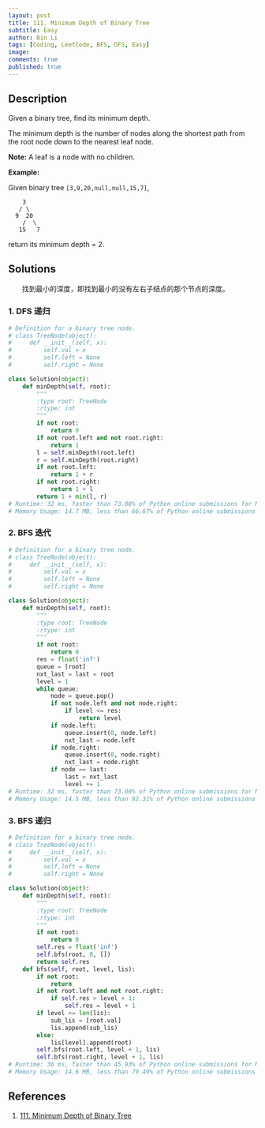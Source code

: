 ```yaml
---
layout: post
title: 111. Minimum Depth of Binary Tree
subtitle: Easy
author: Bin Li
tags: [Coding, LeetCode, BFS, DFS, Easy]
image: 
comments: true
published: true
---
```


## Description

Given a binary tree, find its minimum depth.

The minimum depth is the number of nodes along the shortest path from the root node down to the nearest leaf node.

**Note:** A leaf is a node with no children.

**Example:**

Given binary tree `[3,9,20,null,null,15,7]`,

```
    3
   / \
  9  20
    /  \
   15   7
```

return its minimum depth = 2.

## Solutions
　　找到最小的深度，即找到最小的没有左右子结点的那个节点的深度。

### 1. DFS 递归

```python
# Definition for a binary tree node.
# class TreeNode(object):
#     def __init__(self, x):
#         self.val = x
#         self.left = None
#         self.right = None

class Solution(object):
    def minDepth(self, root):
        """
        :type root: TreeNode
        :rtype: int
        """
        if not root:
            return 0
        if not root.left and not root.right:
            return 1
        l = self.minDepth(root.left)
        r = self.minDepth(root.right)
        if not root.left:
            return 1 + r
        if not root.right:
            return 1 + l
        return 1 + min(l, r)
# Runtime: 32 ms, faster than 73.08% of Python online submissions for Minimum Depth of Binary Tree.
# Memory Usage: 14.7 MB, less than 66.67% of Python online submissions for Minimum Depth of Binary Tree.
```

### 2. BFS 迭代

```python
# Definition for a binary tree node.
# class TreeNode(object):
#     def __init__(self, x):
#         self.val = x
#         self.left = None
#         self.right = None

class Solution(object):
    def minDepth(self, root):
        """
        :type root: TreeNode
        :rtype: int
        """
        if not root:
            return 0
        res = float('inf')
        queue = [root]
        nxt_last = last = root
        level = 1
        while queue:
            node = queue.pop()
            if not node.left and not node.right:
                if level <= res:
                    return level
            if node.left:
                queue.insert(0, node.left)
                nxt_last = node.left
            if node.right:
                queue.insert(0, node.right)
                nxt_last = node.right
            if node == last:
                last = nxt_last
                level += 1
# Runtime: 32 ms, faster than 73.08% of Python online submissions for Minimum Depth of Binary Tree.
# Memory Usage: 14.5 MB, less than 92.31% of Python online submissions for Minimum Depth of Binary Tree.
```

### 3. BFS 递归

```python
# Definition for a binary tree node.
# class TreeNode(object):
#     def __init__(self, x):
#         self.val = x
#         self.left = None
#         self.right = None

class Solution(object):
    def minDepth(self, root):
        """
        :type root: TreeNode
        :rtype: int
        """
        if not root:
            return 0
        self.res = float('inf')
        self.bfs(root, 0, [])
        return self.res
    def bfs(self, root, level, lis):
        if not root:
            return
        if not root.left and not root.right:
            if self.res > level + 1:
                self.res = level + 1
        if level >= len(lis):
            sub_lis = [root.val]
            lis.append(sub_lis)
        else:
            lis[level].append(root)
        self.bfs(root.left, level + 1, lis)
        self.bfs(root.right, level + 1, lis)
# Runtime: 36 ms, faster than 45.93% of Python online submissions for Minimum Depth of Binary Tree.
# Memory Usage: 14.6 MB, less than 79.49% of Python online submissions for Minimum Depth of Binary Tree.
```

## References
1. [111. Minimum Depth of Binary Tree](https://leetcode.com/problems/minimum-depth-of-binary-tree/)